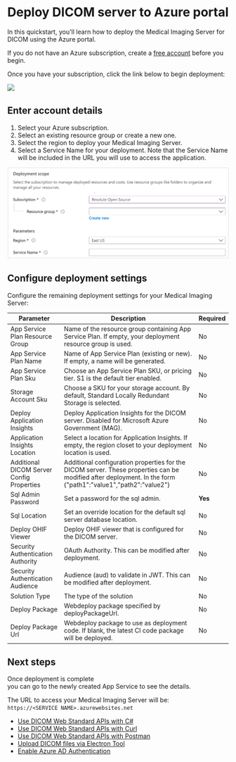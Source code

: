 # Deploy DICOM server to Azure portal

In this quickstart, you'll learn how to deploy the Medical Imaging Server for DICOM using the Azure portal.

If you do not have an Azure subscription, create a [free account](https://azure.microsoft.com/free) before you begin.

Once you have your subscription, click the link below to begin deployment:

<a href="https://portal.azure.com/#create/Microsoft.Template/uri/https%3A%2F%2Fdcmcistorage.blob.core.windows.net%2Fcibuild%2Fdefault-azuredeploy.json" target="_blank">
    <img src="https://azuredeploy.net/deploybutton.png"/>
</a>

## Enter account details

1. Select your Azure subscription.
1. Select an existing resource group or create a new one.
1. Select the region to deploy your Medical Imaging Server.
1. Select a Service Name for your deployment. Note that the Service Name will be included in the URL you will use to access the application.

![required-deployment-config](../images/required-deployment.png)

## Configure deployment settings

Configure the remaining deployment settings for your Medical Imaging Server:

| Parameter | Description | Required |
|-|-|-|
| App Service Plan Resource Group | Name of the resource group containing App Service Plan. If empty, your deployment resource group is used. | No |
| App Service Plan Name | Name of App Service Plan (existing or new). If empty, a name will be generated. | No |
| App Service Plan Sku | Choose an App Service Plan SKU, or pricing tier. S1 is the default tier enabled. | No |
| Storage Account Sku | Choose a SKU for your storage account. By default, Standard Locally Redundant Storage is selected. | No |
| Deploy Application Insights | Deploy Application Insights for the DICOM server. Disabled for Microsoft Azure Government (MAG). | No |
| Application Insights Location | Select a location for Application Insights. If empty, the region closet to your deployment location is used. | No |
| Additional DICOM Server Config Properties | Additional configuration properties for the DICOM server. These properties can be modified after deployment. In the form {"path1":"value1","path2":"value2"} | No |
| Sql Admin Password | Set a password for the sql admin. | **Yes** |
| Sql Location | Set an override location for the default sql server database location. | No |
| Deploy OHIF Viewer | Deploy OHIF viewer that is configured for the DICOM server. | No |
| Security Authentication Authority | OAuth Authority. This can be modified after deployment. | No |
| Security Authentication Audience | Audience (aud) to validate in JWT. This can be modified after deployment. | No |
| Solution Type | The type of the solution | No |
| Deploy Package | Webdeploy package specified by deployPackageUrl. | No |
| Deploy Package Url | Webdeploy package to use as deployment code. If blank, the latest CI code package will be deployed. | No |

## Next steps

Once deployment is complete you can go to the newly created App Service to see the details.

The URL to access your Medical Imaging Server will be: ```https://<SERVICE NAME>.azurewebsites.net```

 - [Use DICOM Web Standard APIs with C#](../Tutorials/use-dicom-web-standard-apis-with-c#.md)
 - [Use DICOM Web Standard APIs with Curl](../Tutorials/use-dicom-web-standard-apis-with-curl.md)
 - [Use DICOM Web Standard APIs with Postman](../Tutorials/use-dicom-web-standard-apis-with-postman.md)
 - [Upload DICOM files via Electron Tool](../Tutorials/upload-files-via-electron-tool.md)
 - [Enable Azure AD Authentication](../How-to-guides/enable-authentication-with-tokens.md)
